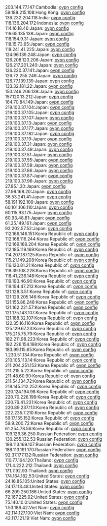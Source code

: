 203.144.77.147:Cambodia: [ovpn config](vpn/203_144_77_147.ovpn)  
59.188.215.108:Hong Kong: [ovpn config](vpn/59_188_215_108.ovpn)  
136.232.204.118:India: [ovpn config](vpn/136_232_204_118.ovpn)  
118.136.204.172:Indonesia: [ovpn config](vpn/118_136_204_172.ovpn)  
114.16.18.46:Japan: [ovpn config](vpn/114_16_18_46.ovpn)  
116.65.135.138:Japan: [ovpn config](vpn/116_65_135_138.ovpn)  
118.154.9.31:Japan: [ovpn config](vpn/118_154_9_31.ovpn)  
118.15.73.95:Japan: [ovpn config](vpn/118_15_73_95.ovpn)  
118.241.41.225:Japan: [ovpn config](vpn/118_241_41_225.ovpn)  
124.96.139.248:Japan: [ovpn config](vpn/124_96_139_248.ovpn)  
126.208.123.206:Japan: [ovpn config](vpn/126_208_123_206.ovpn)  
126.217.201.240:Japan: [ovpn config](vpn/126_217_201_240.ovpn)  
126.220.37.141:Japan: [ovpn config](vpn/126_220_37_141.ovpn)  
126.72.255.249:Japan: [ovpn config](vpn/126_72_255_249.ovpn)  
126.77.139.139:Japan: [ovpn config](vpn/126_77_139_139.ovpn)  
133.32.181.22:Japan: [ovpn config](vpn/133_32_181_22.ovpn)  
150.246.206.139:Japan: [ovpn config](vpn/150_246_206_139.ovpn)  
157.120.13.212:Japan: [ovpn config](vpn/157_120_13_212.ovpn)  
164.70.84.149:Japan: [ovpn config](vpn/164_70_84_149.ovpn)  
219.100.37.104:Japan: [ovpn config](vpn/219_100_37_104.ovpn)  
219.100.37.105:Japan: [ovpn config](vpn/219_100_37_105.ovpn)  
219.100.37.107:Japan: [ovpn config](vpn/219_100_37_107.ovpn)  
219.100.37.13:Japan: [ovpn config](vpn/219_100_37_13.ovpn)  
219.100.37.177:Japan: [ovpn config](vpn/219_100_37_177.ovpn)  
219.100.37.182:Japan: [ovpn config](vpn/219_100_37_182.ovpn)  
219.100.37.19:Japan: [ovpn config](vpn/219_100_37_19.ovpn)  
219.100.37.31:Japan: [ovpn config](vpn/219_100_37_31.ovpn)  
219.100.37.49:Japan: [ovpn config](vpn/219_100_37_49.ovpn)  
219.100.37.51:Japan: [ovpn config](vpn/219_100_37_51.ovpn)  
219.100.37.55:Japan: [ovpn config](vpn/219_100_37_55.ovpn)  
219.100.37.58:Japan: [ovpn config](vpn/219_100_37_58.ovpn)  
219.100.37.86:Japan: [ovpn config](vpn/219_100_37_86.ovpn)  
219.100.37.87:Japan: [ovpn config](vpn/219_100_37_87.ovpn)  
219.100.37.96:Japan: [ovpn config](vpn/219_100_37_96.ovpn)  
27.85.1.30:Japan: [ovpn config](vpn/27_85_1_30.ovpn)  
27.98.168.20:Japan: [ovpn config](vpn/27_98_168_20.ovpn)  
36.53.241.41:Japan: [ovpn config](vpn/36_53_241_41.ovpn)  
58.191.192.109:Japan: [ovpn config](vpn/58_191_192_109.ovpn)  
60.101.106.110:Japan: [ovpn config](vpn/60_101_106_110.ovpn)  
60.115.93.175:Japan: [ovpn config](vpn/60_115_93_175.ovpn)  
60.93.48.81:Japan: [ovpn config](vpn/60_93_48_81.ovpn)  
61.25.149.161:Japan: [ovpn config](vpn/61_25_149_161.ovpn)  
92.202.57.52:Japan: [ovpn config](vpn/92_202_57_52.ovpn)  
112.166.146.151:Korea Republic of: [ovpn config](vpn/112_166_146_151.ovpn)  
112.168.116.244:Korea Republic of: [ovpn config](vpn/112_168_116_244.ovpn)  
112.169.169.204:Korea Republic of: [ovpn config](vpn/112_169_169_204.ovpn)  
112.185.119.169:Korea Republic of: [ovpn config](vpn/112_185_119_169.ovpn)  
114.207.187.125:Korea Republic of: [ovpn config](vpn/114_207_187_125.ovpn)  
115.21.149.208:Korea Republic of: [ovpn config](vpn/115_21_149_208.ovpn)  
116.120.81.21:Korea Republic of: [ovpn config](vpn/116_120_81_21.ovpn)  
118.39.108.228:Korea Republic of: [ovpn config](vpn/118_39_108_228.ovpn)  
118.41.236.148:Korea Republic of: [ovpn config](vpn/118_41_236_148.ovpn)  
119.193.46.90:Korea Republic of: [ovpn config](vpn/119_193_46_90.ovpn)  
119.194.47.213:Korea Republic of: [ovpn config](vpn/119_194_47_213.ovpn)  
121.128.3.51:Korea Republic of: [ovpn config](vpn/121_128_3_51.ovpn)  
121.129.205.146:Korea Republic of: [ovpn config](vpn/121_129_205_146.ovpn)  
121.155.86.248:Korea Republic of: [ovpn config](vpn/121_155_86_248.ovpn)  
121.162.221.57:Korea Republic of: [ovpn config](vpn/121_162_221_57.ovpn)  
121.175.143.107:Korea Republic of: [ovpn config](vpn/121_175_143_107.ovpn)  
121.188.32.107:Korea Republic of: [ovpn config](vpn/121_188_32_107.ovpn)  
122.35.16.116:Korea Republic of: [ovpn config](vpn/122_35_16_116.ovpn)  
125.129.67.23:Korea Republic of: [ovpn config](vpn/125_129_67_23.ovpn)  
175.215.75.79:Korea Republic of: [ovpn config](vpn/175_215_75_79.ovpn)  
182.211.98.223:Korea Republic of: [ovpn config](vpn/182_211_98_223.ovpn)  
182.226.154.198:Korea Republic of: [ovpn config](vpn/182_226_154_198.ovpn)  
183.99.115.65:Korea Republic of: [ovpn config](vpn/183_99_115_65.ovpn)  
1.230.51.134:Korea Republic of: [ovpn config](vpn/1_230_51_134.ovpn)  
210.105.113.14:Korea Republic of: [ovpn config](vpn/210_105_113_14.ovpn)  
211.204.251.153:Korea Republic of: [ovpn config](vpn/211_204_251_153.ovpn)  
211.215.5.22:Korea Republic of: [ovpn config](vpn/211_215_5_22.ovpn)  
211.48.60.90:Korea Republic of: [ovpn config](vpn/211_48_60_90.ovpn)  
211.54.134.72:Korea Republic of: [ovpn config](vpn/211_54_134_72.ovpn)  
218.145.212.252:Korea Republic of: [ovpn config](vpn/218_145_212_252.ovpn)  
220.124.194.98:Korea Republic of: [ovpn config](vpn/220_124_194_98.ovpn)  
220.70.226.198:Korea Republic of: [ovpn config](vpn/220_70_226_198.ovpn)  
220.76.41.231:Korea Republic of: [ovpn config](vpn/220_76_41_231.ovpn)  
220.89.237.113:Korea Republic of: [ovpn config](vpn/220_89_237_113.ovpn)  
222.235.7.210:Korea Republic of: [ovpn config](vpn/222_235_7_210.ovpn)  
59.17.155.152:Korea Republic of: [ovpn config](vpn/59_17_155_152.ovpn)  
59.9.200.72:Korea Republic of: [ovpn config](vpn/59_9_200_72.ovpn)  
61.254.78.56:Korea Republic of: [ovpn config](vpn/61_254_78_56.ovpn)  
109.126.36.250:Russian Federation: [ovpn config](vpn/109_126_36_250.ovpn)  
130.255.132.53:Russian Federation: [ovpn config](vpn/130_255_132_53.ovpn)  
188.113.169.107:Russian Federation: [ovpn config](vpn/188_113_169_107.ovpn)  
188.113.191.170:Russian Federation: [ovpn config](vpn/188_113_191_170.ovpn)  
92.37.177.132:Russian Federation: [ovpn config](vpn/92_37_177_132.ovpn)  
110.77.164.120:Thailand: [ovpn config](vpn/110_77_164_120.ovpn)  
171.4.222.212:Thailand: [ovpn config](vpn/171_4_222_212.ovpn)  
171.7.92.93:Thailand: [ovpn config](vpn/171_7_92_93.ovpn)  
174.164.182.53:United States: [ovpn config](vpn/174_164_182_53.ovpn)  
24.16.85.105:United States: [ovpn config](vpn/24_16_85_105.ovpn)  
24.17.113.48:United States: [ovpn config](vpn/24_17_113_48.ovpn)  
66.209.250.186:United States: [ovpn config](vpn/66_209_250_186.ovpn)  
72.167.225.92:United States: [ovpn config](vpn/72_167_225_92.ovpn)  
75.140.10.0:United States: [ovpn config](vpn/75_140_10_0.ovpn)  
1.53.186.42:Viet Nam: [ovpn config](vpn/1_53_186_42.ovpn)  
42.114.127.100:Viet Nam: [ovpn config](vpn/42_114_127_100.ovpn)  
42.117.121.19:Viet Nam: [ovpn config](vpn/42_117_121_19.ovpn)  
